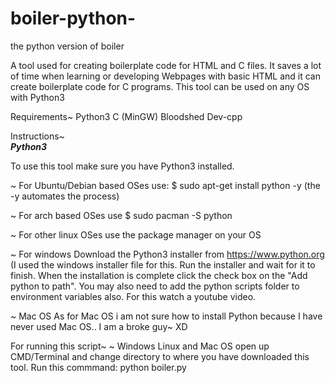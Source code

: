 # boiler-python-
the python version of boiler 

A tool used for creating boilerplate code for HTML and C files.
It saves a lot of time when learning or developing Webpages with basic HTML and it can create boilerplate code for C programs.
This tool can be used on any OS with Python3

Requirements~
Python3
C (MinGW)
Bloodshed Dev-cpp


Instructions~<br/>
<b><i>Python3</i></b>

To use this tool make sure you have Python3 installed.

~ For Ubuntu/Debian based OSes use:
$ sudo apt-get install python -y (the -y automates the process)

~ For arch based OSes use
$ sudo pacman -S python

~ For other linux OSes use the package manager on your OS

~ For windows 
Download the Python3 installer from https://www.python.org (I used the windows installer file for this.
Run the installer and wait for it to finish. When the installation is complete click the check box on the "Add python to path".
You may also need to add the python scripts folder to environment variables also. For this watch a youtube video.

~ Mac OS
As for Mac OS i am not sure how to install Python because I have never used Mac OS.. I am a broke guy~ XD

For running this script~
~ Windows Linux and Mac OS 
open up CMD/Terminal and change directory to where you have downloaded this tool.
Run this commmand: python boiler.py
